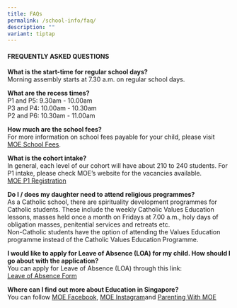 ```yaml
---
title: FAQs
permalink: /school-info/faq/
description: ""
variant: tiptap
---
```

<h4>FREQUENTLY ASKED QUESTIONS</h4>
<p><strong>What is the start-time for regular school days?<br></strong>Morning
assembly starts at 7.30 a.m. on regular school days.</p>
<p><strong>What are the recess times?<br></strong>P1 and P5: 9.30am - 10.00am
<br>P3 and P4: 10.00am - 10.30am
<br>P2 and P6: 10.30am - 11.00am</p>
<p><strong>How much are the school fees?</strong>
<br>For more information on school fees payable for your child, please visit
<br><a href="https://www.moe.gov.sg/financial-matters/fees" rel="noopener noreferrer nofollow" target="_blank">MOE School Fees</a>.</p>
<p><strong>What is the cohort intake?<br></strong>In general, each level
of our cohort will have about 210 to 240 students. For P1 intake, please
check MOE’s website for the vacancies available.
<br><a href="https://www.moe.gov.sg/primary/p1-registration" rel="noopener noreferrer nofollow" target="_blank">MOE P1 Registration</a>
</p>
<p><strong>Do I / does my daughter need to attend religious programmes?<br></strong>As
a Catholic school, there are spirituality development programmes for Catholic
students. These include the weekly Catholic Values Education lessons, masses
held once a month on Fridays at 7.00 a.m., holy days of obligation masses,
penitential services and retreats etc.
<br>Non-Catholic students have the option of attending the Values Education
programme instead of the Catholic Values Education Programme.</p>
<p><strong>I would like to apply for Leave of Absence (LOA) for my child. How should I go about with the application? <br></strong>You
can apply for Leave of Absence (LOA) through this link: <a href="https://form.gov.sg/63e99c6801bf96001263f363/" rel="noopener noreferrer nofollow" target="_blank"><br>Leave of Absence Form</a>
</p>
<p><strong>Where can I find out more about Education in Singapore?<br></strong> You
can follow <a href="https://www.facebook.com/moesingapore/" rel="noopener noreferrer nofollow" target="_blank">MOE Facebook</a>,
<a href="https://www.instagram.com/moesingapore/?hl=en" rel="noopener noreferrer nofollow" target="_blank">MOE Instagram</a>and <a href="https://www.instagram.com/parentingwith.moesg/?hl=en" rel="noopener noreferrer nofollow" target="_blank">Parenting With MOE</a>
</p>